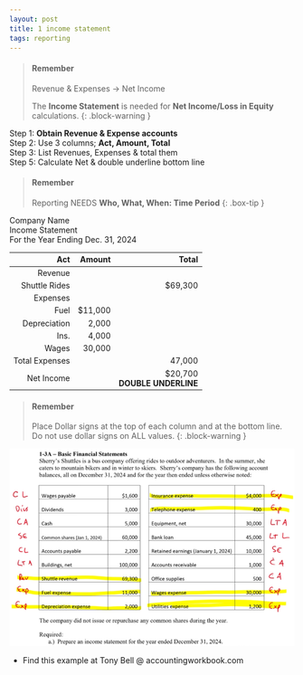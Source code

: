 ```yaml
---
layout: post
title: 1 income statement
tags: reporting
---
```



> #### Remember
>
> Revenue & Expenses -> Net Income
>
> The **Income Statement** is needed for **Net Income/Loss in Equity** calculations.
{: .block-warning }


Step 1: **Obtain Revenue & Expense accounts**     
Step 2: Use 3 columns; **Act, Amount, Total**   
Step 3: List Revenues, Expenses & total them      
Step 5: Calculate Net & double underline bottom line   

> #### Remember
>
> Reporting NEEDS **Who, What, When: Time Period**
{: .box-tip }

Company Name   
Income Statement   
For the Year Ending Dec. 31, 2024

| Act | Amount | Total |
|----:|-------:|------:|
| Revenue | | |
| Shuttle Rides | | $69,300 |
| Expenses | | |
| Fuel | $11,000 | |
| Depreciation | 2,000 | |
| Ins. | 4,000 | ||
| Wages | 30,000 | |
| Total Expenses | | 47,000 |
| Net Income | | $20,700 <br> **DOUBLE UNDERLINE** |


> #### Remember
>
> Place Dollar signs at the top of each column and at the bottom line. Do not use dollar signs on ALL values.
{: .block-warning }


![Example Income Statement](/assets/tony-bell/prepare-income-statement.png)

- Find this example at Tony Bell @ accountingworkbook.com
